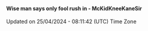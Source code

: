 #### Wise man says only fool rush in - McKidKneeKaneSir
Updated on 25/04/2024 - 08:11:42 (UTC) Time Zone

